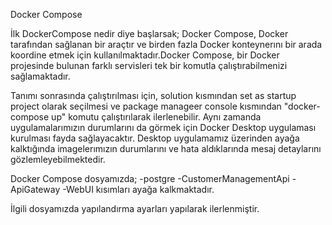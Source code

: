 ﻿Docker Compose

İlk DockerCompose nedir diye başlarsak;
Docker Compose, Docker tarafından sağlanan bir araçtır ve birden fazla Docker konteynerını bir arada koordine etmek için kullanılmaktadır.Docker Compose, bir Docker projesinde bulunan farklı servisleri tek bir komutla çalıştırabilmenizi sağlamaktadır.

Tanımı sonrasında çalıştırılması için, solution kısmından set as startup project olarak seçilmesi ve  package manageer console kısmından "docker-compose up" komutu çalıştırılarak ilerlenebilir. Aynı zamanda uygulamalarımızın durumlarını da görmek için Docker Desktop uygulaması kurulması fayda sağlayacaktır.
Desktop uygulamamız üzerinden ayağa kalktığında imagelerımızın durumlarını ve hata aldıklarında mesaj detaylarını gözlemleyebilmektedir.

Docker Compose dosyamızda;
-postgre
-CustomerManagementApi
-ApiGateway
-WebUI
kısımları ayağa kalkmaktadır.

İlgili dosyamızda yapılandırma ayarları yapılarak ilerlenmiştir.
